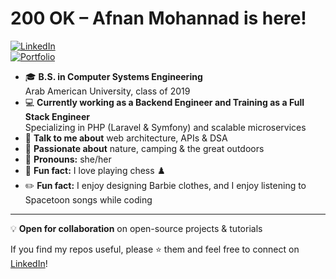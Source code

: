 <!-- afnanmohannad/README.md -->
  
# 200 OK – Afnan Mohannad is here!

[![LinkedIn](https://img.shields.io/badge/LinkedIn-0A66C2?style=for-the-badge&logo=linkedin&logoColor=white)](https://www.linkedin.com/in/eng-afnan-mohannad-39871022a/)  
[![Portfolio](https://img.shields.io/badge/Portfolio-FF6F61?style=for-the-badge&logo=about.me&logoColor=white)](https://afnan-mohannad.com)  

- 🎓 **B.S. in Computer Systems Engineering**  
  Arab American University, class of 2019
- 💻 **Currently working as a Backend Engineer and Training as a Full Stack Engineer**  
  Specializing in PHP (Laravel & Symfony) and scalable microservices
- 💬 **Talk to me about** web architecture, APIs & DSA
- 🌿 **Passionate about** nature, camping & the great outdoors
- 🤖 **Pronouns:** she/her
- 🎲 **Fun fact:** I love playing chess ♟️
- ✏️ **Fun fact:** I enjoy designing Barbie clothes, and I enjoy listening to Spacetoon songs while coding 

---

💡 **Open for collaboration** on open-source projects & tutorials

If you find my repos useful, please ⭐️ them and feel free to connect on [LinkedIn](https://www.linkedin.com/in/eng-afnan-mohannad-39871022a/)!  

